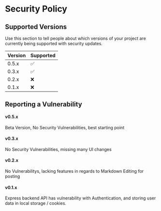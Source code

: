 # Security Policy

## Supported Versions

Use this section to tell people about which versions of your project are
currently being supported with security updates.

| Version | Supported |
| ------- | --------- |
| 0.5.x   | ✅        |
| 0.3.x   | ✅        |
| 0.2.x   | ❌        |
| 0.1.x   | ❌        |

## Reporting a Vulnerability

#### v0.5.x

Beta Version, No Security Vulnerabilities, best starting point

#### v0.3.x

No Security Vulnerabilities, missing many UI changes

#### v0.2.x

No Vulnerabilitys, lacking features in regards to Markdown Editing for posting

#### v0.1.x

Express backend API has vulnerability with Authentication, and storing user data in local storage / cookies.
